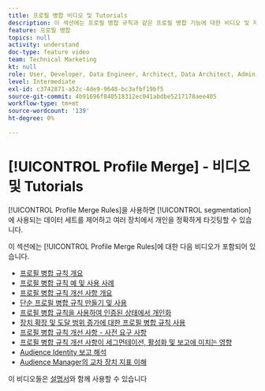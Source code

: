 ```yaml
---
title: 프로필 병합 비디오 및 Tutorials
description: 이 섹션에는 프로필 병합 규칙과 같은 프로필 병합 기능에 대한 비디오 및 자습서가 포함되어 있습니다.
feature: 프로필 병합
topics: null
activity: understand
doc-type: feature video
team: Technical Marketing
kt: null
role: User, Developer, Data Engineer, Architect, Data Architect, Admin, Leader
level: Intermediate
exl-id: c3742871-a52c-4de9-9648-bc3afbf19bf5
source-git-commit: 4b91696f840518312ec041abdbe5217178aee405
workflow-type: tm+mt
source-wordcount: '139'
ht-degree: 0%

---
```


# [!UICONTROL Profile Merge] - 비디오 및 Tutorials

[!UICONTROL Profile Merge Rules]을 사용하면 [!UICONTROL segmentation]에 사용되는 데이터 세트를 제어하고 여러 장치에서 개인을 정확하게 타깃팅할 수 있습니다.

이 섹션에는 [!UICONTROL Profile Merge Rules]에 대한 다음 비디오가 포함되어 있습니다.

* [프로필 병합 규칙 개요](overview-of-profile-merge-rules.md)
* [프로필 병합 규칙 예 및 사용 사례](profile-merge-rule-examples-and-use-cases.md)
* [프로필 병합 규칙 개선 사항 개요](overview-of-profile-merge-rule-enhancements.md)
* [단순 프로필 병합 규칙 만들기 및 사용](creating-and-using-simple-profile-merge-rules.md)
* [프로필 병합 규칙을 사용하여 인증된 상태에서 개인화](using-profile-merge-rules-to-personalize-in-an-authenticated-state.md)
* [장치 확장 및 도달 범위 증가에 대한 프로필 병합 규칙 사용](using-profile-merge-rules-for-device-extension-and-increased-reach.md)
* [프로필 병합 규칙 개선 사항 - 사전 요구 사항](profile-merge-rule-enhancements-pre-requisites.md)
* [프로필 병합 규칙 개선 사항이 세그먼테이션, 활성화 및 보고에 미치는 영향](how-profile-merge-rule-enhancements-impact-segmentation-activation-and-reporting.md)
* [Audience Identity 보고 해석](interpret-audience-identity-reporting.md)
* [Audience Manager의 교차 장치 지표 이해](understanding-cross-device-metrics-in-audience-manager.md)

이 비디오들은 [설명서](https://docs.adobe.com/help/en/audience-manager/user-guide/features/profile-merge-rules/merge-rules-overview.html)와 함께 사용할 수 있습니다
